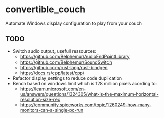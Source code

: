 # convertible_couch
Automate Windows display configuration to play from your couch

## TODO
- Switch audio output, usefull ressources:
  - https://github.com/Belphemur/AudioEndPointLibrary
  - https://github.com/Belphemur/SoundSwitch
  - https://github.com/rust-lang/rust-bindgen
  - https://docs.rs/cpp/latest/cpp/
- Refactor display_settings to reduce code duplication
- Bench based on windows limit which is 128 million pixels acording to:
  - https://learn.microsoft.com/en-us/answers/questions/1324305/what-is-the-maximum-horizontal-resolution-size-rec
  - https://community.spiceworks.com/topic/1260249-how-many-monitors-can-a-single-pc-run